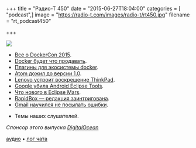 +++
title = "Радио-Т 450"
date = "2015-06-27T18:04:00"
categories = [ "podcast",]
image = "https://radio-t.com/images/radio-t/rt450.jpg"
filename = "rt_podcast450"

+++

![](https://radio-t.com/images/radio-t/rt450.jpg)

* [Все о DockerCon 2015](http://prsm.tc/mpS5xj).
* [Docker будет что продавать](http://www.theregister.co.uk/2015/06/24/docker_commercial_offering/).
* [Плагины для экосистемы docker](http://prsm.tc/4E8YFD).
* [Atom дожил до версии 1.0](http://social.techcrunch.com/2015/06/25/githubs-atom-text-editor-hits-1-0-now-has-over-350000-monthly-active-users/).
* [Lenovo устроит воскрешение ThinkPad](http://prsm.tc/UHGM5h).
* [Google убила Android Eclipse Tools](http://www.infoq.com/news/2015/06/google-android-eclipse).
* [Что нового в Eclipse Mars](http://eclipsesource.com/blogs/2015/06/24/top-10-eclipse-mars-features/).
* [RapidBox — редакция заинтригована](http://prsm.tc/d6DH6G).
* [Gmail научился не посылать ошибки](http://prsm.tc/eq0s8u).
- Темы наших слушателей.

_Спонсор этого выпуска [DigitalOcean](https://www.digitalocean.com)_

[аудио](http://cdn.radio-t.com/rt_podcast450.mp3) • [лог чата](http://chat.radio-t.com/logs/radio-t-450.html)
<audio src="http://cdn.radio-t.com/rt_podcast450.mp3" preload="none"></audio>
